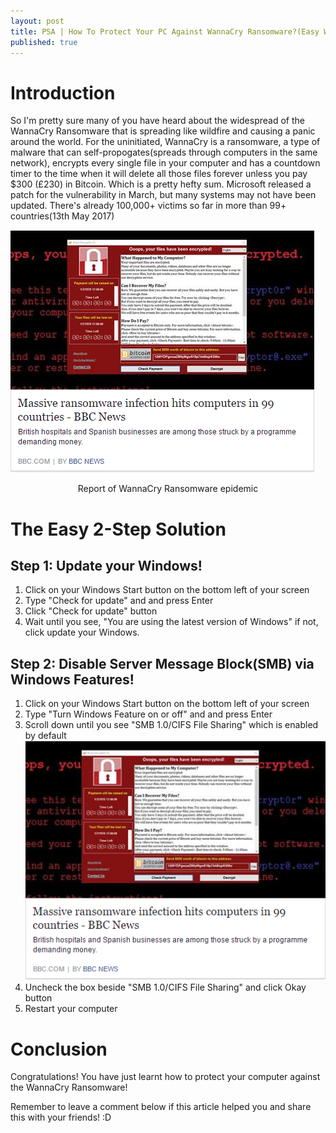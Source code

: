```yaml
---
layout: post
title: PSA | How To Protect Your PC Against WannaCry Ransomware?(Easy Way)
published: true
---
```


# Introduction
So I'm pretty sure many of you have heard about the widespread of the WannaCry Ransomware that is spreading like wildfire and causing a panic around the world.
For the uninitiated, WannaCry is a ransomware, a type of malware that can self-propogates(spreads through computers in the same network), encrypts every single file in your computer and has a countdown timer to the time when it will delete all those files forever unless you pay $300 (£230) in Bitcoin. Which is a pretty hefty sum.
Microsoft released a patch for the vulnerability in March, but many systems may not have been updated.
There's already 100,000+ victims so far in more than 99+ countries(13th May 2017)

![p1](/images/p11.png)
<center>Report of WannaCry Ransomware epidemic</center>


# The Easy 2-Step Solution
## Step 1: Update your Windows! 
1) Click on your Windows Start button on the bottom left of your screen
2) Type "Check for update" and and press Enter
3) Click "Check for update" button
4) Wait until you see, "You are using the latest version of Windows" if not, click update your Windows.

## Step 2: Disable Server Message Block(SMB) via Windows Features!
1) Click on your Windows Start button on the bottom left of your screen
2) Type "Turn Windows Feature on or off" and and press Enter
3) Scroll down until you see "SMB 1.0/CIFS File Sharing" which is enabled by default
![p3](/images/p11.png)
4) Uncheck the box beside "SMB 1.0/CIFS File Sharing" and click Okay button
5) Restart your computer

# Conclusion
Congratulations! You have just learnt how to protect your computer against the WannaCry Ransomware!

Remember to leave a comment below if this article helped you and share this with your friends! :D

